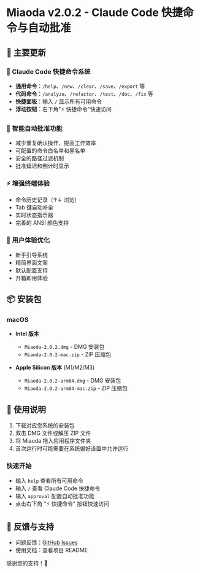 # Miaoda v2.0.2 - Claude Code 快捷命令与自动批准

## 🎉 主要更新

### 🚀 Claude Code 快捷命令系统
- **通用命令**：`/help`、`/new`、`/clear`、`/save`、`/export` 等
- **代码命令**：`/analyze`、`/refactor`、`/test`、`/doc`、`/fix` 等
- **快捷面板**：输入 `/` 显示所有可用命令
- **浮动按钮**：右下角"⚡ 快捷命令"快速访问

### 🤖 智能自动批准功能
- 减少重复确认操作，提高工作效率
- 可配置的命令白名单和黑名单
- 安全的路径过滤机制
- 批准延迟和倒计时显示

### ⚡ 增强终端体验
- 命令历史记录（↑↓ 浏览）
- Tab 键自动补全
- 实时状态指示器
- 完善的 ANSI 颜色支持

### 🎯 用户体验优化
- 新手引导系统
- 精简界面文案
- 默认配置支持
- 开箱即用体验

## 📦 安装包

### macOS
- **Intel 版本**
  - `Miaoda-2.0.2.dmg` - DMG 安装包
  - `Miaoda-2.0.2-mac.zip` - ZIP 压缩包
  
- **Apple Silicon 版本** (M1/M2/M3)
  - `Miaoda-2.0.2-arm64.dmg` - DMG 安装包
  - `Miaoda-2.0.2-arm64-mac.zip` - ZIP 压缩包

## 📝 使用说明

1. 下载对应您系统的安装包
2. 双击 DMG 文件或解压 ZIP 文件
3. 将 Miaoda 拖入应用程序文件夹
4. 首次运行时可能需要在系统偏好设置中允许运行

### 快速开始
- 输入 `help` 查看所有可用命令
- 输入 `/` 查看 Claude Code 快捷命令
- 输入 `approval` 配置自动批准功能
- 点击右下角 "⚡ 快捷命令" 按钮快速访问

## 🐛 反馈与支持

- 问题反馈：[GitHub Issues](https://github.com/miounet11/claude-code-manager/issues)
- 使用文档：查看项目 README

感谢您的支持！🙏